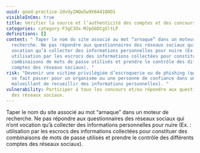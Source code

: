```yaml
---
uuid: good-practice-2dvUy2NQw5w9X6A41Q0D1
visibleInCms: true
title: Vérifier la source et l’authenticité des comptes et des concours en ligne.
categories: category-F3gC3Ox-MJpGbDCgSltLP
definitions: []
content: " Taper le nom du site associé au mot “arnaque” dans un moteur de
  recherche. Ne pas répondre aux questionnaires des réseaux sociaux qui n’ont
  vocation qu’à collecter des informations personnelles pour nuire (Ex. :
  utilisation par les escrocs des informations collectées pour constituer des
  combinaisons de mots de passe utilisés et prendre le contrôle des différents
  comptes des réseaux sociaux). "
risk: "Devenir une victime privilégiée d’escroquerie ou de phishing (quelqu’un
  se fait passer pour un organisme ou une personne de confiance dans un but
  malveillant de recueillir des informations personnelles). "
vulnerability: Participer à tous les concours et/ou répondre aux questionnaires
  des réseaux sociaux.
---
```

<!--StartFragment-->

Taper le nom du site associé au mot “arnaque” dans un moteur de recherche. Ne pas répondre aux questionnaires des réseaux sociaux qui n’ont vocation qu’à collecter des informations personnelles pour nuire (Ex. : utilisation par les escrocs des informations collectées pour constituer des combinaisons de mots de passe utilisés et prendre le contrôle des différents comptes des réseaux sociaux).

<!--EndFragment-->
